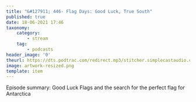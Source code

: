 ```yaml
---
title: "&#127911; 446- Flag Days: Good Luck, True South"
published: true
date: 18-06-2021 17:46
taxonomy:
    category:
        - stream
    tag:
        - podcasts
header_image: '0'
theurl: https://dts.podtrac.com/redirect.mp3/stitcher.simplecastaudio.com/3bb687b0-04af-4257-90f1-39eef4e631b6/episodes/f3715a35-325d-4279-b47f-31f887364755/audio/128/default.mp3?aid=rss_feed&awCollectionId=3bb687b0-04af-4257-90f1-39eef4e631b6&awEpisodeId=f3715a35-325d-4279-b47f-31f887364755&feed=BqbsxVfO
image: artwork-resized.png
template: item
--- 
```

Episode summary: Good Luck Flags and the search for the perfect flag for Antarctica
